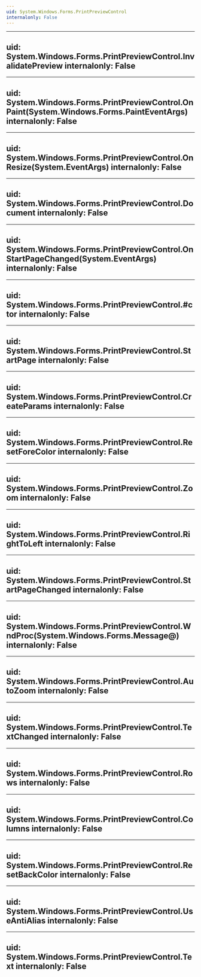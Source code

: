 ```yaml
---
uid: System.Windows.Forms.PrintPreviewControl
internalonly: False
---
```


---
uid: System.Windows.Forms.PrintPreviewControl.InvalidatePreview
internalonly: False
---

---
uid: System.Windows.Forms.PrintPreviewControl.OnPaint(System.Windows.Forms.PaintEventArgs)
internalonly: False
---

---
uid: System.Windows.Forms.PrintPreviewControl.OnResize(System.EventArgs)
internalonly: False
---

---
uid: System.Windows.Forms.PrintPreviewControl.Document
internalonly: False
---

---
uid: System.Windows.Forms.PrintPreviewControl.OnStartPageChanged(System.EventArgs)
internalonly: False
---

---
uid: System.Windows.Forms.PrintPreviewControl.#ctor
internalonly: False
---

---
uid: System.Windows.Forms.PrintPreviewControl.StartPage
internalonly: False
---

---
uid: System.Windows.Forms.PrintPreviewControl.CreateParams
internalonly: False
---

---
uid: System.Windows.Forms.PrintPreviewControl.ResetForeColor
internalonly: False
---

---
uid: System.Windows.Forms.PrintPreviewControl.Zoom
internalonly: False
---

---
uid: System.Windows.Forms.PrintPreviewControl.RightToLeft
internalonly: False
---

---
uid: System.Windows.Forms.PrintPreviewControl.StartPageChanged
internalonly: False
---

---
uid: System.Windows.Forms.PrintPreviewControl.WndProc(System.Windows.Forms.Message@)
internalonly: False
---

---
uid: System.Windows.Forms.PrintPreviewControl.AutoZoom
internalonly: False
---

---
uid: System.Windows.Forms.PrintPreviewControl.TextChanged
internalonly: False
---

---
uid: System.Windows.Forms.PrintPreviewControl.Rows
internalonly: False
---

---
uid: System.Windows.Forms.PrintPreviewControl.Columns
internalonly: False
---

---
uid: System.Windows.Forms.PrintPreviewControl.ResetBackColor
internalonly: False
---

---
uid: System.Windows.Forms.PrintPreviewControl.UseAntiAlias
internalonly: False
---

---
uid: System.Windows.Forms.PrintPreviewControl.Text
internalonly: False
---
